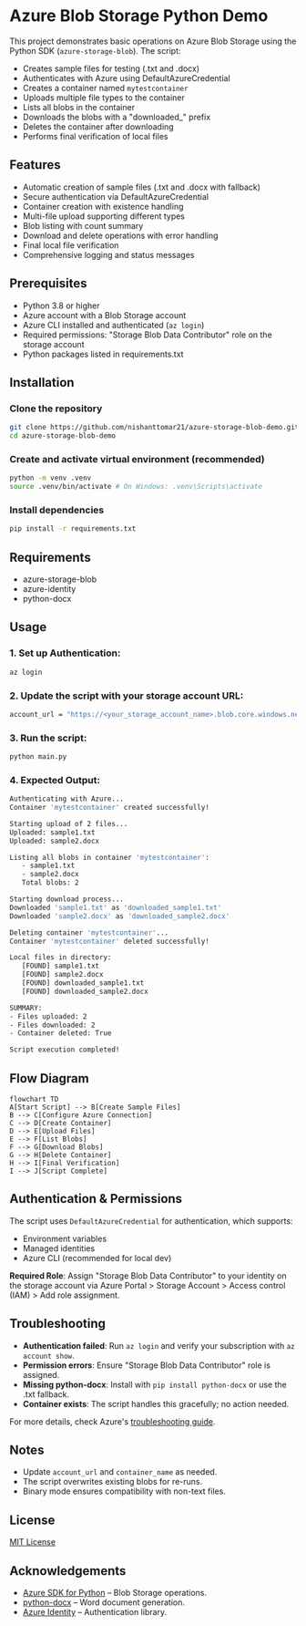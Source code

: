 # Azure Blob Storage Python Demo

This project demonstrates basic operations on Azure Blob Storage using the Python SDK (`azure-storage-blob`). The script:

- Creates sample files for testing (.txt and .docx)
- Authenticates with Azure using DefaultAzureCredential
- Creates a container named `mytestcontainer`
- Uploads multiple file types to the container
- Lists all blobs in the container
- Downloads the blobs with a "downloaded_" prefix
- Deletes the container after downloading
- Performs final verification of local files

## Features

- Automatic creation of sample files (.txt and .docx with fallback)
- Secure authentication via DefaultAzureCredential
- Container creation with existence handling
- Multi-file upload supporting different types
- Blob listing with count summary
- Download and delete operations with error handling
- Final local file verification
- Comprehensive logging and status messages

## Prerequisites

- Python 3.8 or higher
- Azure account with a Blob Storage account
- Azure CLI installed and authenticated (`az login`)
- Required permissions: "Storage Blob Data Contributor" role on the storage account
- Python packages listed in requirements.txt

## Installation

### Clone the repository
```bash
git clone https://github.com/nishanttomar21/azure-storage-blob-demo.git
cd azure-storage-blob-demo
```

### Create and activate virtual environment (recommended)
```bash
python -m venv .venv
source .venv/bin/activate # On Windows: .venv\Scripts\activate
```

### Install dependencies
```bash
pip install -r requirements.txt
```

## Requirements

- azure-storage-blob
- azure-identity
- python-docx

## Usage

### 1. Set up Authentication:
```bash
az login
```

### 2. **Update the script** with your storage account URL: 
```bash
account_url = "https://<your_storage_account_name>.blob.core.windows.net/"
```

### 3. **Run the script**:
```bash
python main.py
```

### 4. **Expected Output**:
```bash
Authenticating with Azure...
Container 'mytestcontainer' created successfully!

Starting upload of 2 files...
Uploaded: sample1.txt
Uploaded: sample2.docx

Listing all blobs in container 'mytestcontainer':
   - sample1.txt
   - sample2.docx
   Total blobs: 2

Starting download process...
Downloaded 'sample1.txt' as 'downloaded_sample1.txt'
Downloaded 'sample2.docx' as 'downloaded_sample2.docx'

Deleting container 'mytestcontainer'...
Container 'mytestcontainer' deleted successfully!

Local files in directory:
   [FOUND] sample1.txt
   [FOUND] sample2.docx
   [FOUND] downloaded_sample1.txt
   [FOUND] downloaded_sample2.docx

SUMMARY:
- Files uploaded: 2
- Files downloaded: 2
- Container deleted: True

Script execution completed!
```

## Flow Diagram
```mermaid
flowchart TD
A[Start Script] --> B[Create Sample Files]
B --> C[Configure Azure Connection]
C --> D[Create Container]
D --> E[Upload Files]
E --> F[List Blobs]
F --> G[Download Blobs]
G --> H[Delete Container]
H --> I[Final Verification]
I --> J[Script Complete]
```

## Authentication & Permissions

The script uses `DefaultAzureCredential` for authentication, which supports:

- Environment variables
- Managed identities
- Azure CLI (recommended for local dev)

**Required Role**: Assign "Storage Blob Data Contributor" to your identity on the storage account via Azure Portal > Storage Account > Access control (IAM) > Add role assignment.

## Troubleshooting

- **Authentication failed**: Run `az login` and verify your subscription with `az account show`.
- **Permission errors**: Ensure "Storage Blob Data Contributor" role is assigned.
- **Missing python-docx**: Install with `pip install python-docx` or use the .txt fallback.
- **Container exists**: The script handles this gracefully; no action needed.

For more details, check Azure's [troubleshooting guide](https://learn.microsoft.com/en-us/azure/storage/blobs/storage-quickstart-blobs-python?tabs=managed-identity%2Croles-azure-portal%2Csign-in-azure-cli&pivots=blob-storage-quickstart-scratch#troubleshoot).

## Notes

- Update `account_url` and `container_name` as needed.
- The script overwrites existing blobs for re-runs.
- Binary mode ensures compatibility with non-text files.

## License

[MIT License](LICENSE)

## Acknowledgements

- [Azure SDK for Python](https://github.com/Azure/azure-sdk-for-python) – Blob Storage operations.
- [python-docx](https://python-docx.readthedocs.io/) – Word document generation.
- [Azure Identity](https://docs.microsoft.com/en-us/python/api/overview/azure/identity-readme) – Authentication library.
